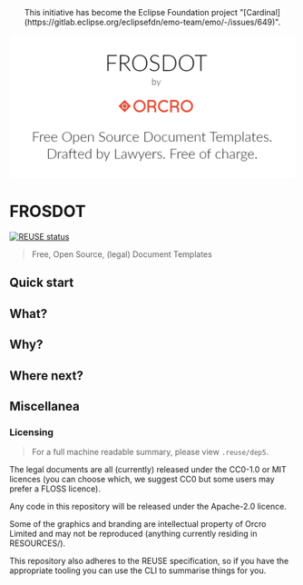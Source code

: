 <center> This initiative has become the Eclipse Foundation project "[Cardinal](https://gitlab.eclipse.org/eclipsefdn/emo-team/emo/-/issues/649)". </center>

![Frosdot image](RESOURCES/frosdot.png)

# FROSDOT

[![REUSE status](https://api.reuse.software/badge/github.com/galacticalex/frosdot)](https://api.reuse.software/info/github.com/galacticalex/frosdot)

> Free, Open Source, (legal) Document Templates

## Quick start

## What?

## Why?

## Where next?

## Miscellanea

### Licensing

> For a full machine readable summary, please view `.reuse/dep5`.

The legal documents are all (currently) released under the CC0-1.0 or MIT licences (you can choose which, we suggest CC0 but some users may prefer a FLOSS licence).

Any code in this repository will be released under the Apache-2.0 licence.

Some of the graphics and branding are intellectual property of Orcro Limited and may not be reproduced (anything currently residing in RESOURCES/).

This repository also adheres to the REUSE specification, so if you have the appropriate tooling you can use the CLI to summarise things for you.


